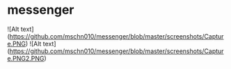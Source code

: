 # messenger
![Alt text] (https://github.com/mschn010/messenger/blob/master/screenshots/Capture.PNG)
![Alt text] (https://github.com/mschn010/messenger/blob/master/screenshots/Capture.PNG2.PNG)
